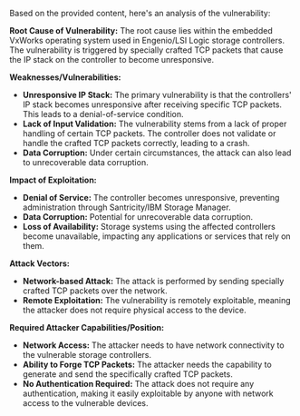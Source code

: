 Based on the provided content, here's an analysis of the vulnerability:

**Root Cause of Vulnerability:**
The root cause lies within the embedded VxWorks operating system used in Engenio/LSI Logic storage controllers. The vulnerability is triggered by specially crafted TCP packets that cause the IP stack on the controller to become unresponsive.

**Weaknesses/Vulnerabilities:**
*   **Unresponsive IP Stack:** The primary vulnerability is that the controllers' IP stack becomes unresponsive after receiving specific TCP packets. This leads to a denial-of-service condition.
*  **Lack of Input Validation:** The vulnerability stems from a lack of proper handling of certain TCP packets. The controller does not validate or handle the crafted TCP packets correctly, leading to a crash.
*   **Data Corruption:** Under certain circumstances, the attack can also lead to unrecoverable data corruption.

**Impact of Exploitation:**
*   **Denial of Service:** The controller becomes unresponsive, preventing administration through Santricity/IBM Storage Manager.
*  **Data Corruption:** Potential for unrecoverable data corruption.
*   **Loss of Availability:**  Storage systems using the affected controllers become unavailable, impacting any applications or services that rely on them.

**Attack Vectors:**
*   **Network-based Attack:** The attack is performed by sending specially crafted TCP packets over the network.
*   **Remote Exploitation:** The vulnerability is remotely exploitable, meaning the attacker does not require physical access to the device.

**Required Attacker Capabilities/Position:**
*   **Network Access:** The attacker needs to have network connectivity to the vulnerable storage controllers.
*   **Ability to Forge TCP Packets:** The attacker needs the capability to generate and send the specifically crafted TCP packets.
*   **No Authentication Required:** The attack does not require any authentication, making it easily exploitable by anyone with network access to the vulnerable devices.
